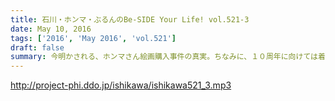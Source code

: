 ```yaml
---
title: 石川・ホンマ・ぶるんのBe-SIDE Your Life! vol.521-3
date: May 10, 2016
tags: ['2016', 'May 2016', 'vol.521']
draft: false
summary: 今明かされる、ホンマさん絵画購入事件の真実。ちなみに、１０周年に向けては着々となにも進んでいない状態です。ISHII
---
```


http://project-phi.ddo.jp/ishikawa/ishikawa521_3.mp3